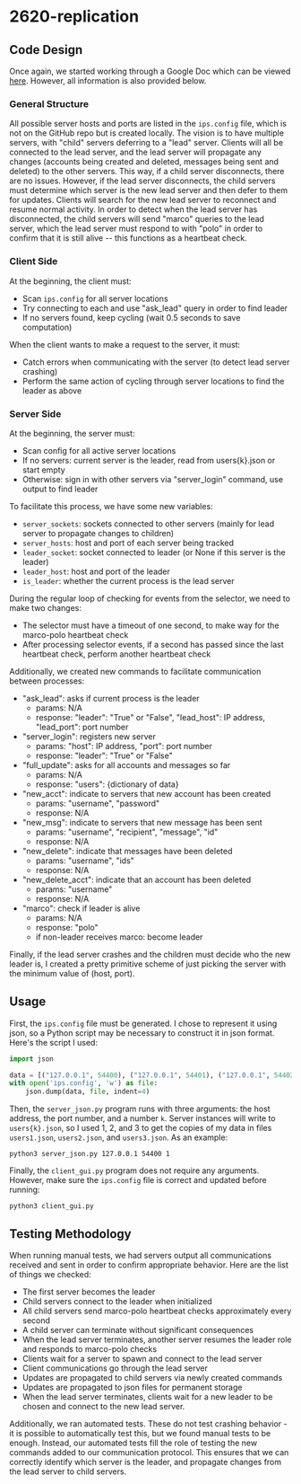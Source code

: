 # 2620-replication

## Code Design

Once again, we started working through a Google Doc which can be viewed [here](https://docs.google.com/document/d/1kj1Fqxw5QKV8bQl7oWOsw4X2q1sRYClHn55qfDBnAxY/edit?usp=sharing). However, all information is also provided below.

### General Structure

All possible server hosts and ports are listed in the `ips.config` file, which is not on the GitHub repo but is created locally. The vision is to have multiple servers, with "child" servers deferring to a "lead" server. Clients will all be connected to the lead server, and the lead server will propagate any changes (accounts being created and deleted, messages being sent and deleted) to the other servers. This way, if a child server disconnects, there are no issues. However, if the lead server disconnects, the child servers must determine which server is the new lead server and then defer to them for updates. Clients will search for the new lead server to reconnect and resume normal activity. In order to detect when the lead server has disconnected, the child servers will send "marco" queries to the lead server, which the lead server must respond to with "polo" in order to confirm that it is still alive -- this functions as a heartbeat check.

### Client Side

At the beginning, the client must:
- Scan `ips.config` for all server locations
- Try connecting to each and use "ask_lead" query in order to find leader
- If no servers found, keep cycling (wait 0.5 seconds to save computation)

When the client wants to make a request to the server, it must:
- Catch errors when communicating with the server (to detect lead server crashing)
- Perform the same action of cycling through server locations to find the leader as above

### Server Side

At the beginning, the server must:
- Scan config for all active server locations
- If no servers: current server is the leader, read from users{k}.json or start empty
- Otherwise: sign in with other servers via "server_login" command, use output to find leader

To facilitate this process, we have some new variables:
- `server_sockets`: sockets connected to other servers (mainly for lead server to propagate changes to children)
- `server_hosts`: host and port of each server being tracked
- `leader_socket`: socket connected to leader (or None if this server is the leader)
- `leader_host`: host and port of the leader
- `is_leader`: whether the current process is the lead server

During the regular loop of checking for events from the selector, we need to make two changes:
- The selector must have a timeout of one second, to make way for the marco-polo heartbeat check
- After processing selector events, if a second has passed since the last heartbeat check, perform another heartbeat check

Additionally, we created new commands to facilitate communication between processes:
- "ask_lead": asks if current process is the leader
    - params: N/A
    - response: "leader": "True" or "False", "lead_host": IP address, "lead_port": port number
- "server_login": registers new server
    - params: "host": IP address, "port": port number
    - response: "leader": "True" or "False"
- "full_update": asks for all accounts and messages so far
    - params: N/A
    - response: "users": {dictionary of data}
- "new_acct": indicate to servers that new account has been created
    - params: "username", "password"
    - response: N/A
- "new_msg": indicate to servers that new message has been sent
    - params: "username", "recipient", "message", "id"
    - response: N/A
- "new_delete": indicate that messages have been deleted
    - params: "username", "ids"
    - response: N/A
- "new_delete_acct": indicate that an account has been deleted
    - params: "username"
    - response: N/A
- "marco": check if leader is alive
    - params: N/A
    - response: "polo"
    - if non-leader receives marco: become leader

Finally, if the lead server crashes and the children must decide who the new leader is, I created a pretty primitive scheme of just picking the server with the minimum value of (host, port).

## Usage

First, the `ips.config` file must be generated. I chose to represent it using json, so a Python script may be necessary to construct it in json format. Here's the script I used:

```py
import json 

data = [("127.0.0.1", 54400), ("127.0.0.1", 54401), ("127.0.0.1", 54402)]
with open('ips.config', 'w') as file:
    json.dump(data, file, indent=4)
```

Then, the `server_json.py` program runs with three arguments: the host address, the port number, and a number `k`. Server instances will write to `users{k}.json`, so I used 1, 2, and 3 to get the copies of my data in files `users1.json`, `users2.json`, and `users3.json`. As an example:

```
python3 server_json.py 127.0.0.1 54400 1
```

Finally, the `client_gui.py` program does not require any arguments. However, make sure the `ips.config` file is correct and updated before running:

```
python3 client_gui.py
```

## Testing Methodology

When running manual tests, we had servers output all communications received and sent in order to confirm appropriate behavior. Here are the list of things we checked:
- The first server becomes the leader
- Child servers connect to the leader when initialized
- All child servers send marco-polo heartbeat checks approximately every second
- A child server can terminate without significant consequences
- When the lead server terminates, another server resumes the leader role and responds to marco-polo checks
- Clients wait for a server to spawn and connect to the lead server
- Client communications go through the lead server
- Updates are propagated to child servers via newly created commands
- Updates are propagated to json files for permanent storage
- When the lead server terminates, clients wait for a new leader to be chosen and connect to the new lead server.

Additionally, we ran automated tests. These do not test crashing behavior - it is possible to automatically test this, but we found manual tests to be enough. Instead, our automated tests fill the role of testing the new commands added to our communication protocol. This ensures that we can correctly identify which server is the leader, and propagate changes from the lead server to child servers.